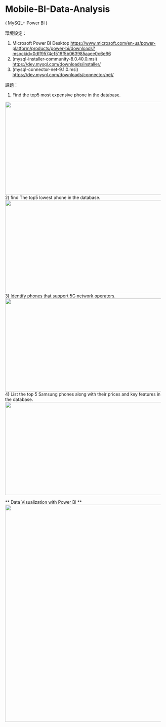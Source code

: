 # Mobile-BI-Data-Analysis
( MySQL+ Power BI ) 

環境設定：
1) Microsoft Power BI Desktop
https://www.microsoft.com/en-us/power-platform/products/power-bi/downloads?msockid=0dff9574ef516f5b063985aaee0c6e66
2) (mysql-installer-community-8.0.40.0.msi)
https://dev.mysql.com/downloads/installer/
3) (mysql-connector-net-9.1.0.msi)
https://dev.mysql.com/downloads/connector/net/


課題：
1) Find  the top5 most expensive phone in the database.
<img src="pictures/top5 most expensive phone.png" height="300px" width ="600px">
2) find The top5 lowest phone in the database.
<img src="pictures/top5 lowest phone.png" height="300px" width ="600px">
3) Identify phones that support 5G network operators.
<img src= "pictures/5g supported phone.png" height="300px" width ="600px">
4) List the top 5 Samsung phones along with their prices and key features in the database.
<img src= "pictures/top 5 samsung phones with price and features.png" height="300px" width ="600px">

** Data Visualization with Power BI **
<img src="pictures/BI data visualization.png" width="700px">
